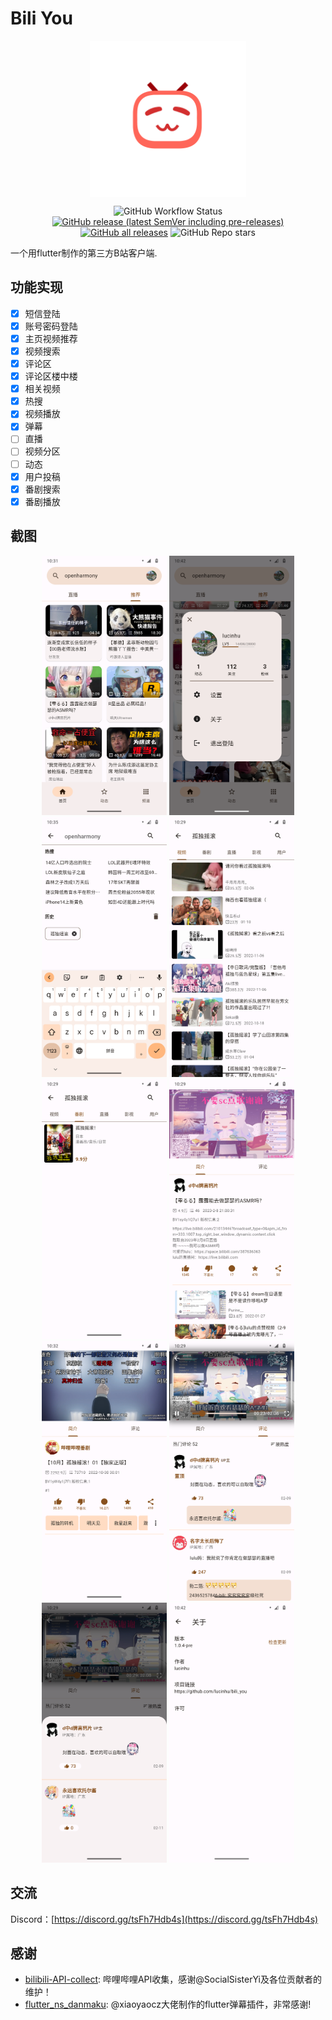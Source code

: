 # Bili You

<div align=center>
<img src="./assets/icon/bili.png" width = "250" alt="" align=center />

![GitHub Workflow Status](https://img.shields.io/github/actions/workflow/status/lucinhu/bili_you/main.yml?color=%238BC34A&style=for-the-badge)
[![GitHub release (latest SemVer including pre-releases)](https://img.shields.io/github/v/release/lucinhu/bili_you?include_prereleases&style=for-the-badge)](https://github.com/lucinhu/bili_you/releases)
[![GitHub all releases](https://img.shields.io/github/downloads/lucinhu/bili_you/total?color=%234CAF50&style=for-the-badge)](https://github.com/lucinhu/bili_you/releases)
![GitHub Repo stars](https://img.shields.io/github/stars/lucinhu/bili_you?color=%23FFC107&style=for-the-badge)

</div>

一个用flutter制作的第三方B站客户端.

## 功能实现

- [x] 短信登陆
- [x] 账号密码登陆
- [x] 主页视频推荐
- [x] 视频搜索
- [x] 评论区
- [x] 评论区楼中楼
- [x] 相关视频
- [x] 热搜
- [x] 视频播放
- [x] 弹幕
- [ ] 直播
- [ ] 视频分区
- [ ] 动态
- [x] 用户投稿
- [x] 番剧搜索
- [x] 番剧播放

## 截图

<div align=center>
<img src="assets/screenshot/v1.0.3/main_page.png" width = "200" />
<img src="assets/screenshot/v1.0.3/user_info.png" width = "200"  />
<img src="assets/screenshot/v1.0.3/search_page.png" width = "200"  />
<img src="assets/screenshot/v1.0.3/video_search.png" width = "200" />
<img src="assets/screenshot/v1.0.3/bangumi_search.png" width = "200" />
<img src="assets/screenshot/v1.0.3/video_play.png" width = "200" />
<img src="assets/screenshot/v1.0.3/bangumi_play.png" width = "200" />
<img src="assets/screenshot/v1.0.3/reply.png" width = "200" />
<img src="assets/screenshot/v1.0.3/reply_reply.png" width = "200" />
<img src="assets/screenshot/v1.0.3/about_page.png" width = "200" />
</div>

## 交流

Discord：[https://discord.gg/tsFh7Hdb4s](https://discord.gg/tsFh7Hdb4s)  

## 感谢

- [bilibili-API-collect](https://github.com/SocialSisterYi/bilibili-API-collect): 哔哩哔哩API收集，感谢@SocialSisterYi及各位贡献者的维护！
- [flutter_ns_danmaku](https://github.com/xiaoyaocz/flutter_ns_danmaku): @xiaoyaocz大佬制作的flutter弹幕插件，非常感谢!  
